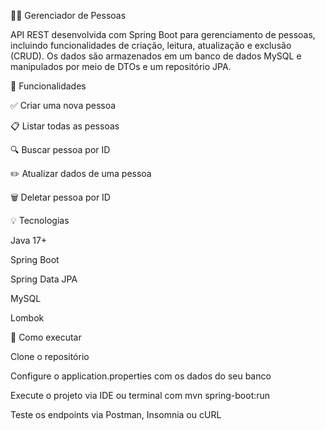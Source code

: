 🧑‍💻 Gerenciador de Pessoas

API REST desenvolvida com Spring Boot para gerenciamento de pessoas, incluindo funcionalidades de criação, leitura, atualização e exclusão (CRUD).
Os dados são armazenados em um banco de dados MySQL e manipulados por meio de DTOs e um repositório JPA.

🚀 Funcionalidades

✅ Criar uma nova pessoa

📋 Listar todas as pessoas

🔍 Buscar pessoa por ID

✏️ Atualizar dados de uma pessoa

🗑️ Deletar pessoa por ID

💡 Tecnologias

Java 17+

Spring Boot

Spring Data JPA

MySQL

Lombok

🔧 Como executar

Clone o repositório

Configure o application.properties com os dados do seu banco

Execute o projeto via IDE ou terminal com mvn spring-boot:run

Teste os endpoints via Postman, Insomnia ou cURL
